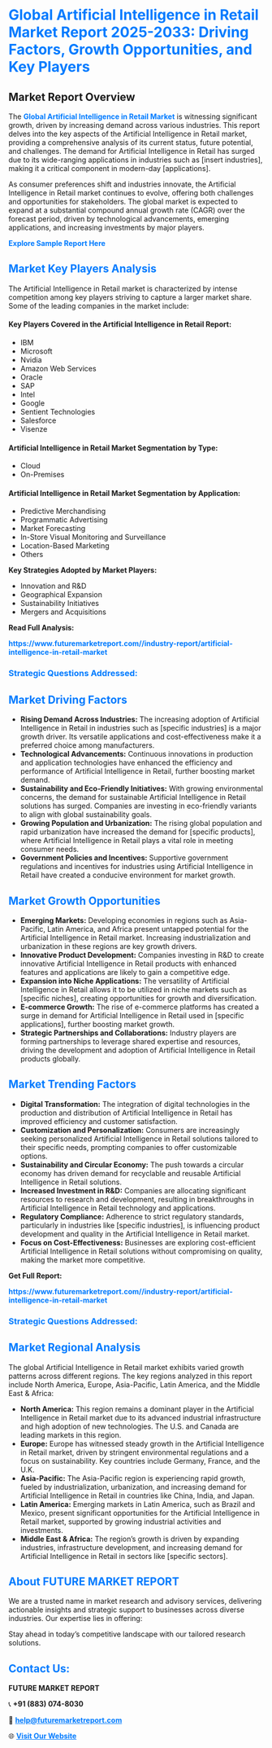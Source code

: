 <h1 style="color: #007BFF;">Global Artificial Intelligence in Retail Market Report 2025-2033: Driving Factors, Growth Opportunities, and Key Players</h1>

<section id="overview">
<h2>Market Report Overview</h2>
<p>The <a href="https://www.futuremarketreport.com//industry-report/artificial-intelligence-in-retail-market" style="color: #007BFF; text-decoration: none;"><strong>Global Artificial Intelligence in Retail Market</strong></a> is witnessing significant growth, driven by increasing demand across various industries. This report delves into the key aspects of the Artificial Intelligence in Retail market, providing a comprehensive analysis of its current status, future potential, and challenges. The demand for Artificial Intelligence in Retail has surged due to its wide-ranging applications in industries such as [insert industries], making it a critical component in modern-day [applications].</p>
<p>As consumer preferences shift and industries innovate, the Artificial Intelligence in Retail market continues to evolve, offering both challenges and opportunities for stakeholders. The global market is expected to expand at a substantial compound annual growth rate (CAGR) over the forecast period, driven by technological advancements, emerging applications, and increasing investments by major players.</p>
</section>

<section id="overview">
<p><a href="https://www.futuremarketreport.com//request-sample/reportId=56976" style="color: #007BFF; text-decoration: none;"><strong>Explore Sample Report Here</strong></a></p>
</section>

<section id="key-players">
<h2 style="color: #007BFF;">Market Key Players Analysis</h2>
<p>The Artificial Intelligence in Retail market is characterized by intense competition among key players striving to capture a larger market share. Some of the leading companies in the market include:</p>
<h4>Key Players Covered in the Artificial Intelligence in Retail Report:</h4>
<ul><li>IBM</li><li>Microsoft</li><li>Nvidia</li><li>Amazon Web Services</li><li>Oracle</li><li>SAP</li><li>Intel</li><li>Google</li><li>Sentient Technologies</li><li>Salesforce</li><li>Visenze</li></ul>
<h4>Artificial Intelligence in Retail Market Segmentation by Type:</h4>
<ul><li>Cloud</li><li>On-Premises</li></ul>

<h4>Artificial Intelligence in Retail Market Segmentation by Application:</h4>
<ul><li>Predictive Merchandising</li><li>Programmatic Advertising</li><li>Market Forecasting</li><li>In-Store Visual Monitoring and Surveillance</li><li>Location-Based Marketing</li><li>Others</li></ul>
<p><strong>Key Strategies Adopted by Market Players:</strong></p>
<ul>
<li>Innovation and R&D</li>
<li>Geographical Expansion</li>
<li>Sustainability Initiatives</li>
<li>Mergers and Acquisitions</li>
</ul>
</section>

<section>
<p><strong>Read Full Analysis: </strong></p><a href="https://www.futuremarketreport.com//industry-report/artificial-intelligence-in-retail-market" style="color: #007BFF; text-decoration: none;"><strong>https://www.futuremarketreport.com//industry-report/artificial-intelligence-in-retail-market</strong></a>
<h3 style="color: #007BFF;">Strategic Questions Addressed:</h3>
</section>

<section id="driving-factors">
<h2 style="color: #007BFF;">Market Driving Factors</h2>
<ul>
<li><strong>Rising Demand Across Industries:</strong> The increasing adoption of Artificial Intelligence in Retail in industries such as [specific industries] is a major growth driver. Its versatile applications and cost-effectiveness make it a preferred choice among manufacturers.</li>
<li><strong>Technological Advancements:</strong> Continuous innovations in production and application technologies have enhanced the efficiency and performance of Artificial Intelligence in Retail, further boosting market demand.</li>
<li><strong>Sustainability and Eco-Friendly Initiatives:</strong> With growing environmental concerns, the demand for sustainable Artificial Intelligence in Retail solutions has surged. Companies are investing in eco-friendly variants to align with global sustainability goals.</li>
<li><strong>Growing Population and Urbanization:</strong> The rising global population and rapid urbanization have increased the demand for [specific products], where Artificial Intelligence in Retail plays a vital role in meeting consumer needs.</li>
<li><strong>Government Policies and Incentives:</strong> Supportive government regulations and incentives for industries using Artificial Intelligence in Retail have created a conducive environment for market growth.</li>
</ul>
</section>

<section id="growth-opportunities">
<h2 style="color: #007BFF;">Market Growth Opportunities</h2>
<ul>
<li><strong>Emerging Markets:</strong> Developing economies in regions such as Asia-Pacific, Latin America, and Africa present untapped potential for the Artificial Intelligence in Retail market. Increasing industrialization and urbanization in these regions are key growth drivers.</li>
<li><strong>Innovative Product Development:</strong> Companies investing in R&D to create innovative Artificial Intelligence in Retail products with enhanced features and applications are likely to gain a competitive edge.</li>
<li><strong>Expansion into Niche Applications:</strong> The versatility of Artificial Intelligence in Retail allows it to be utilized in niche markets such as [specific niches], creating opportunities for growth and diversification.</li>
<li><strong>E-commerce Growth:</strong> The rise of e-commerce platforms has created a surge in demand for Artificial Intelligence in Retail used in [specific applications], further boosting market growth.</li>
<li><strong>Strategic Partnerships and Collaborations:</strong> Industry players are forming partnerships to leverage shared expertise and resources, driving the development and adoption of Artificial Intelligence in Retail products globally.</li>
</ul>
</section>

<section id="trending-factors">
<h2 style="color: #007BFF;">Market Trending Factors</h2>
<ul>
<li><strong>Digital Transformation:</strong> The integration of digital technologies in the production and distribution of Artificial Intelligence in Retail has improved efficiency and customer satisfaction.</li>
<li><strong>Customization and Personalization:</strong> Consumers are increasingly seeking personalized Artificial Intelligence in Retail solutions tailored to their specific needs, prompting companies to offer customizable options.</li>
<li><strong>Sustainability and Circular Economy:</strong> The push towards a circular economy has driven demand for recyclable and reusable Artificial Intelligence in Retail solutions.</li>
<li><strong>Increased Investment in R&D:</strong> Companies are allocating significant resources to research and development, resulting in breakthroughs in Artificial Intelligence in Retail technology and applications.</li>
<li><strong>Regulatory Compliance:</strong> Adherence to strict regulatory standards, particularly in industries like [specific industries], is influencing product development and quality in the Artificial Intelligence in Retail market.</li>
<li><strong>Focus on Cost-Effectiveness:</strong> Businesses are exploring cost-efficient Artificial Intelligence in Retail solutions without compromising on quality, making the market more competitive.</li>
</ul>
</section>

<section>
<p><strong>Get Full Report: </strong></p><a href="https://www.futuremarketreport.com//industry-report/artificial-intelligence-in-retail-market" style="color: #007BFF; text-decoration: none;"><strong>https://www.futuremarketreport.com//industry-report/artificial-intelligence-in-retail-market</strong></a>
<h3 style="color: #007BFF;">Strategic Questions Addressed:</h3>
</section>


<section id="regional-analysis">
<h2 style="color: #007BFF;">Market Regional Analysis</h2>
<p>The global Artificial Intelligence in Retail market exhibits varied growth patterns across different regions. The key regions analyzed in this report include North America, Europe, Asia-Pacific, Latin America, and the Middle East & Africa:</p>
<ul>
<li><strong>North America:</strong> This region remains a dominant player in the Artificial Intelligence in Retail market due to its advanced industrial infrastructure and high adoption of new technologies. The U.S. and Canada are leading markets in this region.</li>
<li><strong>Europe:</strong> Europe has witnessed steady growth in the Artificial Intelligence in Retail market, driven by stringent environmental regulations and a focus on sustainability. Key countries include Germany, France, and the U.K.</li>
<li><strong>Asia-Pacific:</strong> The Asia-Pacific region is experiencing rapid growth, fueled by industrialization, urbanization, and increasing demand for Artificial Intelligence in Retail in countries like China, India, and Japan.</li>
<li><strong>Latin America:</strong> Emerging markets in Latin America, such as Brazil and Mexico, present significant opportunities for the Artificial Intelligence in Retail market, supported by growing industrial activities and investments.</li>
<li><strong>Middle East & Africa:</strong> The region’s growth is driven by expanding industries, infrastructure development, and increasing demand for Artificial Intelligence in Retail in sectors like [specific sectors].</li>
</ul>
</section>

<footer>
<h2 style="color: #007BFF;">About FUTURE MARKET REPORT</h2>
<p>We are a trusted name in market research and advisory services, delivering actionable insights and strategic support to businesses across diverse industries. Our expertise lies in offering:</p>

<p>Stay ahead in today’s competitive landscape with our tailored research solutions.</p>

<h2 style="color: #007BFF;">Contact Us:</h2>
<p><strong>FUTURE MARKET REPORT</strong></p>
<p>📞 <strong>+91 (883) 074-8030</strong></p>
<p>📧 <strong><a href="mailto:help@futuremarketreport.com" style="color: #007BFF;">help@futuremarketreport.com</a></strong></p>
<p>🌐 <strong><a href="https://www.futuremarketreport.com/" style="color: #007BFF;">Visit Our Website</a></strong></p>
</footer>